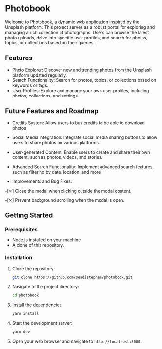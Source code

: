 # Photobook

Welcome to Photobook, a dynamic web application inspired by the Unsplash platform. This project serves as a robust portal for exploring and managing a rich collection of photographs. Users can browse the latest photo uploads, delve into specific user profiles, and search for photos, topics, or collections based on their queries.

## Features

- Photo Explorer:
  Discover new and trending photos from the Unsplash platform updated regularly.
- Search Functionality:
  Search for photos, topics, or collections based on keywords or tags.
- User Profiles:
  Explore and manage your own user profiles, including photos, collections, and settings.

## Future Features and Roadmap

- Credits System:
  Allow users to buy credits to be able to download photos
- Social Media Integration:
  Integrate social media sharing buttons to allow users to share photos on various platforms.
- User-generated Content:
  Enable users to create and share their own content, such as photos, videos, and stories.
- Advanced Search Functionality:
  Implement advanced search features, such as filtering by date, location, and more.

- Improvements and Bug Fixes:

-[✕] Close the modal when clicking outside the modal content.

-[✕] Prevent background scrolling when the modal is open.

## Getting Started

### Prerequisites

- Node.js installed on your machine.
- A clone of this repository.

### Installation

1. Clone the repository:

   ```bash
   git clone https://github.com/sendistephen/photobook.git
   ```

2. Navigate to the project directory:

   ```bash
   cd photobook
   ```

3. Install the dependencies:

   ```bash
   yarn install
   ```

4. Start the development server:

   ```bash
   yarn dev
   ```

5. Open your web browser and navigate to `http://localhost:3000`.
